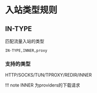 # 入站类型规则

## IN-TYPE

匹配流量入站的类型

```
IN-TYPE,INNER,proxy
```

### 支持的类型

HTTP/SOCKS/TUN/TPROXY/REDIR/INNER

!!! note
    INNER 为providers的下载请求

